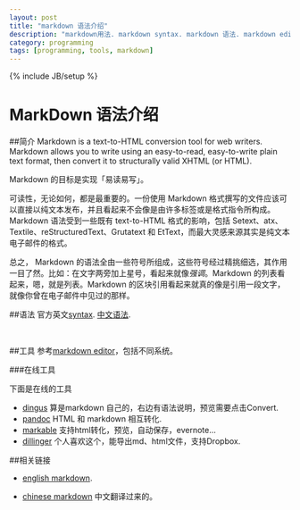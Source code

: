```yaml
---
layout: post
title: "markdown 语法介绍"
description: "markdown用法. markdown syntax. markdown 语法. markdown editor. markdown 编辑器."
category: programming
tags: [programming, tools, markdown]
---
```

{% include JB/setup %}

MarkDown 语法介绍
=========

##简介
Markdown is a text-to-HTML conversion tool for web writers. Markdown allows you to write using an easy-to-read, easy-to-write plain text format, then convert it to structurally valid XHTML (or HTML).

Markdown 的目标是实现「易读易写」。

可读性，无论如何，都是最重要的。一份使用 Markdown 格式撰写的文件应该可以直接以纯文本发布，并且看起来不会像是由许多标签或是格式指令所构成。Markdown 语法受到一些既有 text-to-HTML 格式的影响，包括 Setext、atx、Textile、reStructuredText、Grutatext 和 EtText，而最大灵感来源其实是纯文本电子邮件的格式。

总之， Markdown 的语法全由一些符号所组成，这些符号经过精挑细选，其作用一目了然。比如：在文字两旁加上星号，看起来就像*强调*。Markdown 的列表看起来，嗯，就是列表。Markdown 的区块引用看起来就真的像是引用一段文字，就像你曾在电子邮件中见过的那样。

##语法
官方英文[syntax].
[中文语法].

<br/>

##工具
参考[markdown editor]，包括不同系统。

###在线工具

下面是在线的工具
- [dingus] 算是markdown 自己的，右边有语法说明，预览需要点击Convert.
- [pandoc] HTML 和 markdown 相互转化.
- [markable] 支持html转化，预览，自动保存，evernote...
- [dillinger] 个人喜欢这个，能导出md、html文件，支持Dropbox.

##相关链接

- [english markdown].
- [chinese markdown] 中文翻译过来的。
 

  [english markdown]: http://daringfireball.net/projects/markdown/ "markdown site"
  [chinese markdown]: http://wowubuntu.com/markdown/ "中文markdown"
  [markdown editor]: http://wowubuntu.com/markdown/#editor "markdown editor"
  [dingus]: http://daringfireball.net/projects/markdown/dingus "dingus 编辑器"
  [pandoc]: http://johnmacfarlane.net/pandoc/try/ "html to markdown"
  [markable]: http://markable.in/ "支持evernote"
  [dillinger]: http://dillinger.io/ "喜欢"
  [syntax]: http://daringfireball.net/projects/markdown/syntax "md's syntax"
  [中文语法]: http://wowubuntu.com/markdown/#block